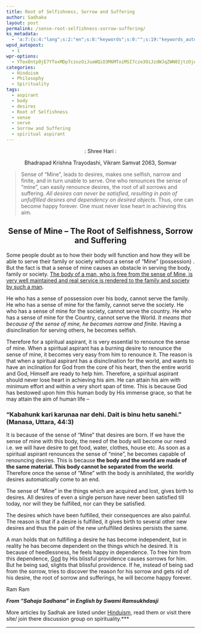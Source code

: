 ```yaml
---
title: Root of Selfishness, Sorrow and Suffering
author: Sadhaka
layout: post
permalink: /sense-root-selfishness-sorrow-suffering/
ks_metadata:
  - 'a:7:{s:4:"lang";s:2:"en";s:8:"keywords";s:0:"";s:19:"keywords_autoupdate";s:1:"0";s:11:"description";s:0:"";s:22:"description_autoupdate";s:1:"0";s:5:"title";s:0:"";s:6:"robots";s:12:"index,follow";}'
wpsd_autopost:
  - 1
wpr-options:
  - YToxOntpOjE7YToxMDp7czozOiJuaWQiO3M6MToiMSI7czo3OiJzdWJqZWN0IjtzOjA6IiI7czo4OiJ0ZXh0Ym9keSI7czowOiIiO3M6ODoiaHRtbGJvZHkiO3M6MDoiIjtzOjc6ImRpc2FibGUiO2k6MDtzOjE1OiJub2N1c3RvbWl6YXRpb24iO2k6MTtzOjEyOiJub3Bvc3RzZXJpZXMiO2k6MTtzOjEwOiJodG1sZW5hYmxlIjtpOjE7czoxMjoiYXR0YWNoaW1hZ2VzIjtpOjE7czoyMToic2tpcGFjdGl2ZXN1YnNjcmliZXJzIjtpOjE7fX0=
categories:
  - Hinduism
  - Philosophy
  - Spirituality
tags:
  - aspirant
  - body
  - desires
  - Root of Selfishness
  - sense
  - serve
  - Sorrow and Suffering
  - spiritual aspirant
---
```

<p style="text-align: center;">
  : Shree Hari :
</p>

<p style="text-align: center;">
  Bhadrapad Krishna Trayodashi, Vikram Samvat 2063, Somvar
</p>

> Sense of &#8220;Mine&#8221;, leads to desires, makes one selfish, narrow and finite, and in turn unable to serve. One who renounces the sense of &#8220;mine&#8221;, can easily renounce desires, the root of all sorrows and suffering. *All desires can never be satisfied, resulting in pain of unfulfilled desires and dependency on desired objects*. Thus, one can become happy forever. One must never lose heart in achieving this aim.

<h2 style="text-align: center;">
  Sense of Mine &#8211; The Root of Selfishness, Sorrow and Suffering
</h2>

Some people doubt as to how their body will function and how they will be able to serve their family or society without a sense of &#8220;Mine&#8221; (possession) . But the fact is that a sense of mine causes an obstacle in serving the body, family or society. <span style="text-decoration: underline;"> The body of a man, who is free from the sense of Mine, is very well maintained and real service is rendered to the family and society by such a man</span>.

He who has a sense of possession over his body, cannot serve the family. He who has a sense of mine for the family, cannot serve the society. He who has a sense of mine for the society, cannot serve the country. He who has a sense of mine for the Country, cannot serve the World. *It means that because of the sense of mine, he becomes narrow and finite*. Having a disinclination for serving others, he becomes selfish.

Therefore for a spiritual aspirant, it is very essential to renounce the sense of mine. When a spiritual aspirant has a burning desire to renounce the sense of mine, it becomes very easy from him to renounce it. The reason is that when a spiritual aspirant has a disinclination for the world, and wants to have an inclination for God from the core of his heart, then the entire world and God, Himself are ready to help him. Therefore, a spiritual aspirant should never lose heart in achieving his aim. He can attain his aim with minimum effort and within a very short span of time. This is because God has bestowed upon him this human body by His immense grace, so that he may attain the aim of human life &#8211;

### &#8220;Kabahunk kari karunaa nar dehi. Dait is binu hetu sanehi.&#8221; (Manasa, Uttara, 44:3)

It is because of the sense of &#8220;Mine&#8221; that desires are born. If we have the sense of mine with this body, the need of the body will become our need i.e. we will have desire to get food, water, clothes, house etc. As soon as a spiritual aspirant renounces the sense of &#8220;mine&#8221;, he becomes capable of renouncing desires. This is because **the body and the world are made of the same material. This body cannot be separated from the world**. Therefore once the sense of &#8220;Mine&#8221; with the body is annihilated, the worldly desires automatically come to an end.

The sense of &#8220;Mine&#8221; in the things which are acquired and lost, gives birth to desires. All desires of even a single person have never been satisfied till today, nor will they be fulfilled, nor can they be satisfied.

The desires which have been fulfilled, their consequences are also painful. The reason is that if a desire is fulfilled, it gives birth to several other new desires and thus the pain of the new unfulfilled desires persists the same.

A man holds that on fulfilling a desire he has become independent, but in reality he has become dependent on the things which he desired. It is because of heedlessness, he feels happy in dependence. To free him from this dependence, [God][1] by His blissful providence causes sorrows for him. But he being sad, slights that blissful providence. If he, instead of being sad from the sorrow, tries to discover the reason for his sorrow and gets rid of his desire, the root of sorrow and sufferings, he will become happy forever.

Ram Ram

***From &#8220;Sahaja Sadhana&#8221; in English by Swami Ramsukhdasji***

More articles by Sadhak are listed under [Hinduism][2], read them or visit there site/ join there discussion group on spirituality.***  
***

 [1]: http://www.philosophyinlife.info/359/questions-god.htm "Questions About God"
 [2]: http://www.philosophyinlife.info/category/spirituality/hinduism